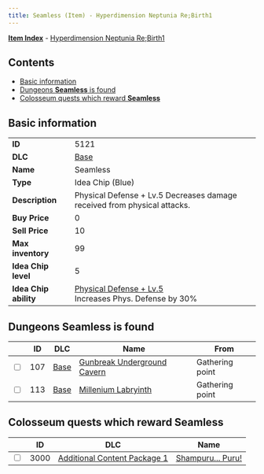 ```yaml
---
title: Seamless (Item) - Hyperdimension Neptunia Re;Birth1
---
```


[**Item Index**](/neptunia/rb1/item/index.html) - [Hyperdimension Neptunia Re;Birth1](/neptunia/rb1)

## Contents

- [Basic information](#basic-information)
- [Dungeons **Seamless** is found](#dungeons-seamless-is-found)
- [Colosseum quests which reward **Seamless**](#colosseum-quests-which-reward-seamless)
## Basic information

|   |   |
| -- | -- |
| **ID** | 5121 |
| **DLC** | [Base](/neptunia/rb1/dlc/1-base.html) |
| **Name** | Seamless |
| **Type** | Idea Chip (Blue) |
| **Description** | Physical Defense + Lv.5 Decreases damage received from physical attacks. |
| **Buy Price** | 0 |
| **Sell Price** | 10 |
| **Max inventory** | 99 |
| **Idea Chip level** | 5 |
| **Idea Chip ability** | [Physical Defense + Lv.5](/neptunia/rb1/avatar/1-9620-physical-defense-lv-5.html)<br />Increases Phys. Defense by 30% |


## Dungeons **Seamless** is found

|    | ID | DLC | Name | From |
| -- | -- | --- | ---- | ---- |
| <input type="checkbox" id="rb1-dungeon-1-107" class="trackbox" /> | 107 | [Base](/neptunia/rb1/dlc/1-base.html) | [Gunbreak Underground Cavern](/neptunia/rb1/dungeon/1-107-gunbreak-underground-cavern.html) | Gathering point |
| <input type="checkbox" id="rb1-dungeon-1-113" class="trackbox" /> | 113 | [Base](/neptunia/rb1/dlc/1-base.html) | [Millenium Labryinth](/neptunia/rb1/dungeon/1-113-millenium-labryinth.html) | Gathering point |


## Colosseum quests which reward **Seamless**

|    | ID | DLC | Name |
| -- | -- | --- | ---- |
| <input type="checkbox" id="rb1-colosseum-10-3000" class="trackbox" /> | 3000 | [Additional Content Package 1](/neptunia/rb1/dlc/10-pack1.html) | [Shampuru... Puru!](/neptunia/rb1/colosseum/10-3000-shampuru-puru.html) |
